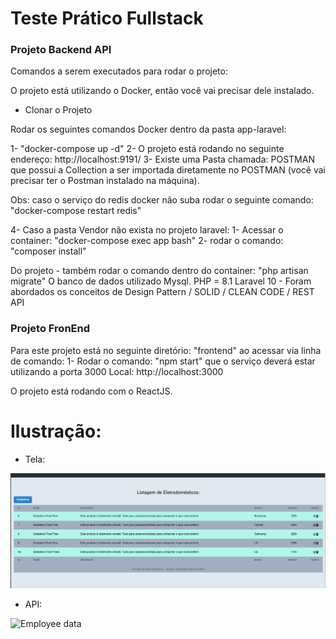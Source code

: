 
# Teste Prático Fullstack

### Projeto Backend API

Comandos a serem executados para rodar o projeto:


O projeto está utilizando o Docker, então você vai precisar dele instalado.

* Clonar o Projeto

Rodar os seguintes comandos Docker dentro da pasta app-laravel:

1- "docker-compose up -d"
2- O projeto está rodando no seguinte endereço: http://localhost:9191/
3- Existe uma Pasta chamada: POSTMAN que possui a Collection a ser importada diretamente no POSTMAN (você vai precisar ter o Postman instalado na máquina).

Obs: caso o serviço do redis docker não suba rodar o seguinte comando:
"docker-compose restart redis"

4- Caso a pasta Vendor não exista no projeto laravel:
1- Acessar o container: "docker-compose exec app bash"
2- rodar o comando: "composer install"

Do projeto - também rodar o comando dentro do container: "php artisan migrate"
O banco de dados utilizado Mysql.
PHP = 8.1
Laravel 10 - Foram abordados os conceitos de Design Pattern / SOLID / CLEAN CODE / REST API
### Projeto FronEnd

Para este projeto está no seguinte diretório: "frontend" ao acessar via linha de comando:
1- Rodar o comando: "npm start" que o serviço deverá estar utilizando a porta 3000
Local:            http://localhost:3000

O projeto está rodando com o ReactJS.

# Ilustração:

* Tela:
<img src="./public/images/tela.jpg" alt="Employee data" title="Ilustração de Tela utilizando: ReactJS FrontEnd">

* API:

<img src="./public/images/api.png" alt="Employee data" title="Ilustração de API utilizando: Laravel 10x BackEnd">





